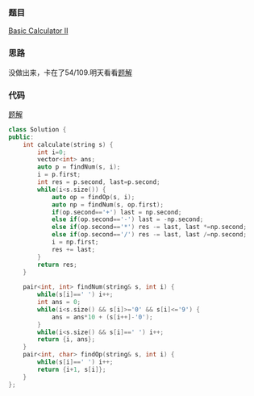 ### 题目
[Basic Calculator II](https://leetcode-cn.com/problems/basic-calculator-ii/solution/)
### 思路
没做出来，卡在了54/109.明天看看[题解](https://leetcode-cn.com/problems/basic-calculator-ii/solution/jian-dan-jie-fa-jia-shen-du-tan-tao-by-thunder-zh)
### 代码
[题解](https://leetcode-cn.com/problems/basic-calculator-ii/solution/8-ms-101mb-by-trsteel)
```c++
class Solution {
public:
    int calculate(string s) {
        int i=0;
        vector<int> ans;
        auto p = findNum(s, i);
        i = p.first;
        int res = p.second, last=p.second;
        while(i<s.size()) {
            auto op = findOp(s, i);
            auto np = findNum(s, op.first);
            if(op.second=='+') last = np.second;
            else if(op.second=='-') last = -np.second;
            else if(op.second=='*') res -= last, last *=np.second;
            else if(op.second=='/') res -= last, last /=np.second;
            i = np.first;
            res += last;
        }
        return res;
    }
    
    pair<int, int> findNum(string& s, int i) {
        while(s[i]==' ') i++;
        int ans = 0;
        while(i<s.size() && s[i]>='0' && s[i]<='9') {
            ans = ans*10 + (s[i++]-'0');
        }
        while(i<s.size() && s[i]==' ') i++;
        return {i, ans};
    }
    pair<int, char> findOp(string& s, int i) {
        while(s[i]==' ') i++;
        return {i+1, s[i]};
    }
};
